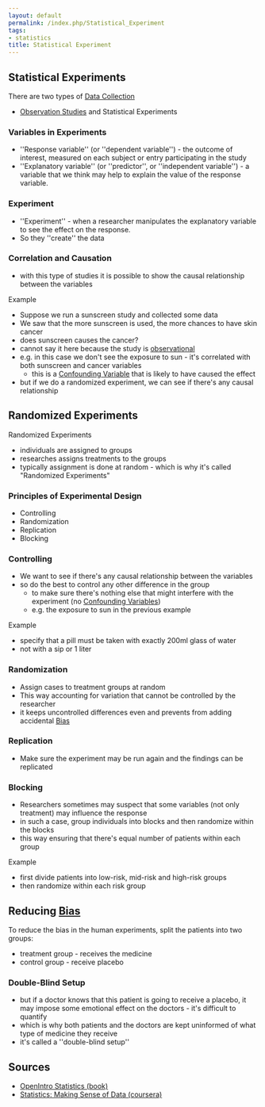 ```yaml
---
layout: default
permalink: /index.php/Statistical_Experiment
tags:
- statistics
title: Statistical Experiment
---
```

## Statistical Experiments
There are two types of [Data Collection](Data_Collection)
- [Observation Studies](Observation_Studies) and Statistical Experiments


### Variables in Experiments
- ''Response variable'' (or ''dependent variable'') - the outcome of interest, measured on each subject or entry participating in the study
- ''Explanatory variable'' (or ''predictor'', or ''independent variable'') - a variable that we think may help to explain the value of the response variable.


### Experiment
- ''Experiment'' - when a researcher manipulates the explanatory variable to see the effect on the response. 
- So they ''create'' the data


### Correlation and Causation
- with this type of studies it is possible to show the causal relationship between the variables


Example
- Suppose we run a sunscreen study and collected some data
- We saw that the more sunscreen is used, the more chances to have skin cancer 
- does sunscreen causes the cancer? 
- cannot say it here because the study is [observational](Observational_Studies)
- e.g. in this case  we don't see the exposure to sun - it's correlated with both sunscreen and cancer variables
  - this is a [Confounding Variable](Confounding_Variables) that is likely to have caused the effect
- but if we do a randomized experiment, we can see if there's any causal relationship 



## Randomized Experiments
Randomized Experiments
- individuals are assigned to groups
- researches assigns treatments to the groups
- typically assignment is done at random - which is why it's called "Randomized Experiments"


### Principles of Experimental Design
- Controlling
- Randomization 
- Replication
- Blocking


### Controlling
- We want to see if there's any causal relationship between the variables
- so do the best to control any other difference in the group
  - to make sure there's nothing else that might interfere with the experiment (no [Confounding Variables](Confounding_Variables))
  - e.g. the exposure to sun in the previous example

Example
- specify that a pill must be taken with exactly 200ml glass of water 
- not with a sip or 1 liter 


### Randomization
- Assign cases to treatment groups at random 
- This way accounting for variation that cannot be controlled by the researcher 
- it keeps uncontrolled differences even and prevents from adding accidental [Bias](Bias)


### Replication
- Make sure the experiment may be run again and the findings can be replicated


### Blocking
- Researchers sometimes may suspect that some variables (not only treatment) may influence the response
- in such a case, group individuals into blocks and then randomize within the blocks
- this way ensuring that there's equal number of patients within each group 

Example
- first divide patients into low-risk, mid-risk and high-risk groups
- then randomize within each risk group 


## Reducing [Bias](Bias)
To reduce the bias in the human experiments, split the patients into two groups: 
- treatment group - receives the medicine
- control group - receive placebo


### Double-Blind Setup
- but if a doctor knows that this patient is going to receive a placebo, it may impose some emotional effect on the doctors - it's difficult to quantify 
- which is why both patients and the doctors are kept uninformed of what type of medicine they receive 
- it's called a ''double-blind setup''


## Sources
- [OpenIntro Statistics (book)](OpenIntro_Statistics_(book))
- [Statistics: Making Sense of Data (coursera)](Statistics__Making_Sense_of_Data_(coursera))

